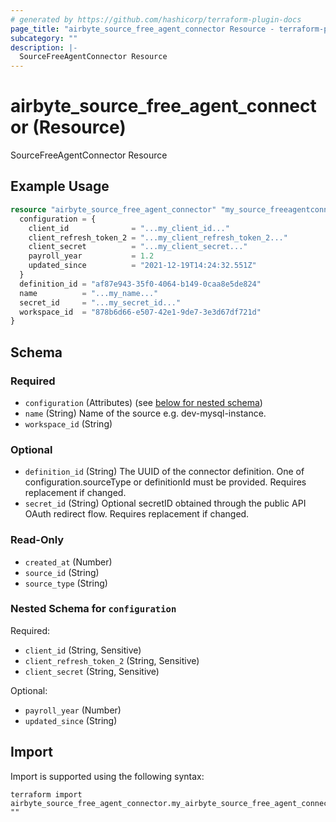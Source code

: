 ```yaml
---
# generated by https://github.com/hashicorp/terraform-plugin-docs
page_title: "airbyte_source_free_agent_connector Resource - terraform-provider-airbyte"
subcategory: ""
description: |-
  SourceFreeAgentConnector Resource
---
```


# airbyte_source_free_agent_connector (Resource)

SourceFreeAgentConnector Resource

## Example Usage

```terraform
resource "airbyte_source_free_agent_connector" "my_source_freeagentconnector" {
  configuration = {
    client_id              = "...my_client_id..."
    client_refresh_token_2 = "...my_client_refresh_token_2..."
    client_secret          = "...my_client_secret..."
    payroll_year           = 1.2
    updated_since          = "2021-12-19T14:24:32.551Z"
  }
  definition_id = "af87e943-35f0-4064-b149-0caa8e5de824"
  name          = "...my_name..."
  secret_id     = "...my_secret_id..."
  workspace_id  = "878b6d66-e507-42e1-9de7-3e3d67df721d"
}
```

<!-- schema generated by tfplugindocs -->
## Schema

### Required

- `configuration` (Attributes) (see [below for nested schema](#nestedatt--configuration))
- `name` (String) Name of the source e.g. dev-mysql-instance.
- `workspace_id` (String)

### Optional

- `definition_id` (String) The UUID of the connector definition. One of configuration.sourceType or definitionId must be provided. Requires replacement if changed.
- `secret_id` (String) Optional secretID obtained through the public API OAuth redirect flow. Requires replacement if changed.

### Read-Only

- `created_at` (Number)
- `source_id` (String)
- `source_type` (String)

<a id="nestedatt--configuration"></a>
### Nested Schema for `configuration`

Required:

- `client_id` (String, Sensitive)
- `client_refresh_token_2` (String, Sensitive)
- `client_secret` (String, Sensitive)

Optional:

- `payroll_year` (Number)
- `updated_since` (String)

## Import

Import is supported using the following syntax:

```shell
terraform import airbyte_source_free_agent_connector.my_airbyte_source_free_agent_connector ""
```
